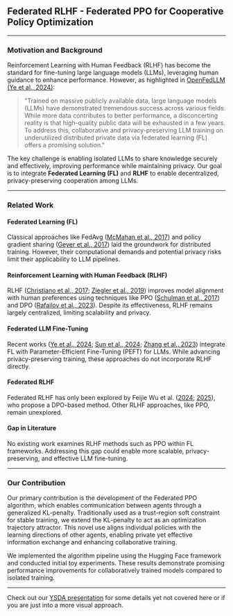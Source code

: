 ## Federated RLHF - Federated PPO for Cooperative Policy Optimization

---

### Motivation and Background  
Reinforcement Learning with Human Feedback (RLHF) has become the standard for fine-tuning large language models (LLMs), leveraging human guidance to enhance performance. However, as highlighted in [OpenFedLLM (Ye et al., 2024)](https://arxiv.org/abs/2402.06954):  

> "Trained on massive publicly available data, large language models (LLMs) have demonstrated tremendous success across various fields. While more data contributes to better performance, a disconcerting reality is that high-quality public data will be exhausted in a few years. To address this, collaborative and privacy-preserving LLM training on underutilized distributed private data via federated learning (FL) offers a promising solution."

The key challenge is enabling isolated LLMs to share knowledge securely and effectively, improving performance while maintaining privacy. Our goal is to integrate **Federated Learning (FL)** and **RLHF** to enable decentralized, privacy-preserving cooperation among LLMs.

---

### Related Work  

#### Federated Learning (FL)  
Classical approaches like FedAvg ([McMahan et al., 2017](https://arxiv.org/abs/1602.05629)) and policy gradient sharing ([Geyer et al., 2017](https://arxiv.org/abs/1712.07557)) laid the groundwork for distributed training. However, their computational demands and potential privacy risks limit their applicability to LLM pipelines.  

#### Reinforcement Learning with Human Feedback (RLHF)  
RLHF ([Christiano et al., 2017](https://arxiv.org/abs/1706.03741); [Ziegler et al., 2019](https://arxiv.org/abs/1909.08593)) improves model alignment with human preferences using techniques like PPO ([Schulman et al., 2017](https://arxiv.org/abs/1707.06347)) and DPO ([Rafailov et al., 2023](https://arxiv.org/abs/2305.18290)). Despite its effectiveness, RLHF remains largely centralized, limiting scalability and privacy.  

#### Federated LLM Fine-Tuning  
Recent works ([Ye et al., 2024](https://arxiv.org/abs/2402.06954); [Sun et al., 2024](https://arxiv.org/abs/2403.12313); [Zhang et al., 2023](https://arxiv.org/abs/2305.05644)) integrate FL with Parameter-Efficient Fine-Tuning (PEFT) for LLMs. While advancing privacy-preserving training, these approaches do not incorporate RLHF directly.  

#### Federated RLHF  
Federated RLHF has only been explored by Feijie Wu et al. ([2024](https://arxiv.org/abs/2407.03038); [2025](https://openreview.net/forum?id=mqNKiEB6pd)), who propose a DPO-based method. Other RLHF approaches, like PPO, remain unexplored.  

#### Gap in Literature  
No existing work examines RLHF methods such as PPO within FL frameworks. Addressing this gap could enable more scalable, privacy-preserving, and effective LLM fine-tuning.

---

### Our Contribution

Our primary contribution is the development of the Federated PPO algorithm, which enables communication between agents through a generalized KL-penalty. Traditionally used as a trust-region soft constraint for stable training, we extend the KL-penalty to act as an optimization trajectory attractor. This novel use aligns individual policies with the learning directions of other agents, enabling private yet effective information exchange and enhancing collaborative training.

We implemented the algorithm pipeline using the Hugging Face framework and conducted initial toy experiments. These results demonstrate promising performance improvements for collaboratively trained models compared to isolated training.

---

Check out our [YSDA presentation](https://federated-rlhf-federated-sp16knx.gamma.site/) for some details yet not covered here or if you are just into a more visual approach.
